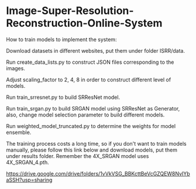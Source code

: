 # Image-Super-Resolution-Reconstruction-Online-System

How to train models to implement the system:

Download datasets in different websites, put them under folder ISRR/data.

Run create_data_lists.py to construct JSON files corresponding to the images.

Adjust scaling_factor to 2, 4, 8 in order to construct different level of models. 

Run train_srresnet.py to build SRResNet model.

Run train_srgan.py to build SRGAN model using SRResNet as Generator, also, change model selection parameter to build different models.

Run weighted_model_truncated.py to determine the weights for model ensemble.

The training process costs a long time, so if you don't want to train models manually, please follow this link below and download models, put them under results folder. Remember the 4X_SRGAN model uses 4X_SRGAN_4.pth.

https://drive.google.com/drive/folders/1vVkVSG_BBKcttBeVcGZQEW8NvIYbaSSH?usp=sharing